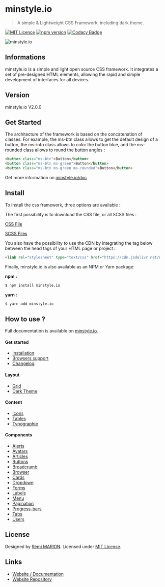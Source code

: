 # minstyle.io

> A simple & Lightweight CSS Framework, including dark theme.

[![MIT Licence](https://badges.frapsoft.com/os/mit/mit.svg?v=103)](https://opensource.org/licenses/mit-license.php)
[![npm version](https://badge.fury.io/js/minstyle.io.svg)](https://badge.fury.io/js/minstyle.io)
[![Codacy Badge](https://api.codacy.com/project/badge/Grade/288674d06fe449ddaece13d6614cc5a4)](https://www.codacy.com/app/Airmime/minstyle.io?utm_source=github.com&amp;utm_medium=referral&amp;utm_content=Airmime/minstyle.io&amp;utm_campaign=Badge_Grade)

![minstyle.io](https://nsa40.casimages.com/img/2019/12/02//191202090524519052.png)

## Informations
minstyle.io is a simple and light open source CSS framework. It integrates a set of pre-designed HTML elements, allowing the rapid and simple development of interfaces for all devices.

## Version
minstyle.io V2.0.0

## Get Started

The architecture of the framework is based on the concatenation of classes. For example, the ms-btn class allows to get the default design of a button, the ms-info class allows to color the button blue, and the ms-rounded class allows to round the button angles :

```html
<button class="ms-btn">Button</button>
<button class="ms-btn ms-green">Button</button>
<button class="ms-btn ms-green ms-rounded">Button</button>
```

Get more information on [minstyle.io/doc](https://minstyle.io/docs/installation)

## Install

To install the css framework, three options are available :

The first possibility is to download the CSS file, or all SCSS files :

[CSS File](https://github.com/Airmime/minstyle.io/blob/master/css/minstyle.io.css)

[SCSS Files](https://github.com/Airmime/minstyle.io/tree/master/css/scss)

You also have the possibility to use the CDN by integrating the tag below between the head tags of your HTML page or project :

```html
<link rel="stylesheet" type="text/css" href="https://cdn.jsdelivr.net/npm/minstyle.io@1.0.2/css/minstyle.io.min.css">
```

Finally, minstyle.io is also available as an NPM or Yarn package:

**npm :**

```sh
$ npm install minstyle.io
```

**yarn :**

```sh
$ yarn add minstyle.io
```

## How to use ?

Full documentation is available on [minstyle.io](https://minstyle.io).

#### Get started
* [Installation](https://minstyle.io/docs/installation)
* [Browsers support](https://minstyle.io/docs/browsers-support)
* [Changelog](https://minstyle.io/docs/changelog/)

#### Layout
* [Grid](https://minstyle.io/docs/grid/)
* [Dark Theme](https://minstyle.io/docs/dark/)

#### Content
* [Icons](https://minstyle.io/docs/icons)
* [Tables](https://minstyle.io/docs/tables)
* [Typographie](https://minstyle.io/docs/typographie)

#### Components
* [Alerts](https://minstyle.io/docs/alerts)
* [Avatars](https://minstyle.io/docs/avatars)
* [Articles](https://minstyle.io/docs/articles/)
* [Buttons](https://minstyle.io/docs/buttons)
* [Breadcrumb](https://minstyle.io/docs/breadcrumbs)
* [Browser](https://minstyle.io/docs/browser)
* [Cards](https://minstyle.io/docs/cards)
* [Dropdown](https://minstyle.io/docs/dropdown)
* [Forms](https://minstyle.io/docs/forms)
* [Labels](https://minstyle.io/docs/labels)
* [Menu](https://minstyle.io/docs/menu)
* [Pagination](https://minstyle.io/docs/pagination)
* [Progress-bars](https://minstyle.io/docs/progress-bars)
* [Tabs](https://minstyle.io/docs/tabs)
* [Users](https://minstyle.io/docs/users)

## License

Designed by [Rémi MARION](https://remi-marion.fr). Licensed under [MIT License](https://github.com/Airmime/minstyle.io/blob/master/LICENSE).


## Links

* [Website / Documentation](https://minstyle.io/)
* [Website Repository](https://github.com/Airmime/minstyle.io-Website)

